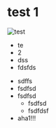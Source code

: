 # test 1

![test](https://pbs.twimg.com/media/A5gxWA1CIAAcZgn.png:large)

* te
* 2
* dss
* fdsfds

- sdffs
- fsdfsd
- fsdfsd
	- fsdfsd
	- fsdfdsf
- aha1!!!


